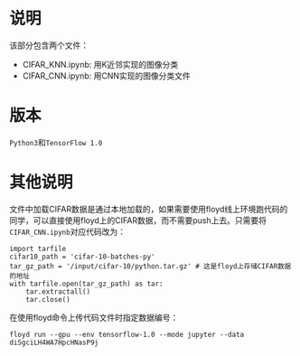 # 说明
该部分包含两个文件：

- CIFAR_KNN.ipynb: 用K近邻实现的图像分类
- CIFAR_CNN.ipynb: 用CNN实现的图像分类文件

# 版本
```Python3```和```TensorFlow 1.0```

# 其他说明
文件中加载CIFAR数据是通过本地加载的，如果需要使用floyd线上环境跑代码的同学，可以直接使用floyd上的CIFAR数据，而不需要push上去。只需要将```CIFAR_CNN.ipynb```对应代码改为：

	import tarfile
	cifar10_path = 'cifar-10-batches-py'
	tar_gz_path = '/input/cifar-10/python.tar.gz' # 这是floyd上存储CIFAR数据的地址
	with tarfile.open(tar_gz_path) as tar:
	    tar.extractall()
	    tar.close()
	    
在使用floyd命令上传代码文件时指定数据编号：

	floyd run --gpu --env tensorflow-1.0 --mode jupyter --data diSgciLH4WA7HpcHNasP9j
